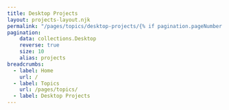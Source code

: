 ```yaml
---
title: Desktop Projects
layout: projects-layout.njk
permalink: "/pages/topics/desktop-projects/{% if pagination.pageNumber > 0 %}{{ pagination.pageNumber | plus: 1 }}{% endif %}/index.html"
pagination:
    data: collections.Desktop
    reverse: true
    size: 10
    alias: projects
breadcrumbs:
  - label: Home
    url: /
  - label: Topics
    url: /pages/topics/
  - label: Desktop Projects
---
```

